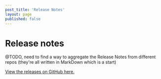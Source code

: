 ```yaml
---
post_title: 'Release Notes'
layout: page
published: false
---
```


# Release notes

@TODO, need to find a way to aggregate the Release Notes from different repos (they're all written in MarkDown which is a start)

[github-releases]:https://github.com/MycroftAI/mycroft-core/releases
[View the releases on GitHub here.][github-releases]
